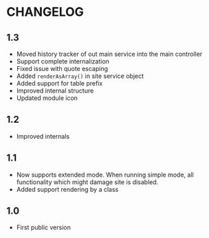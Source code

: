CHANGELOG
=========

1.3
---

 * Moved history tracker of out main service into the main controller
 * Support complete internalization
 * Fixed issue with quote escaping
 * Added `renderAsArray()` in site service object
 * Added support for table prefix
 * Improved internal structure
 * Updated module icon

1.2
---

 * Improved internals

1.1
---

 * Now supports extended mode. When running simple mode, all functionality which might damage site is disabled.
 * Added support rendering by a class

1.0
---
 * First public version